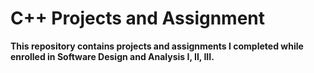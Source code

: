 # C++ Projects and Assignment
**This repository contains projects and assignments I completed while enrolled in Software Design and Analysis I, II, III.**

